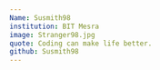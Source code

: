 ```yaml
---
Name: Susmith98
institution: BIT Mesra
image: Stranger98.jpg
quote: Coding can make life better.
github: Susmith98
---
```

